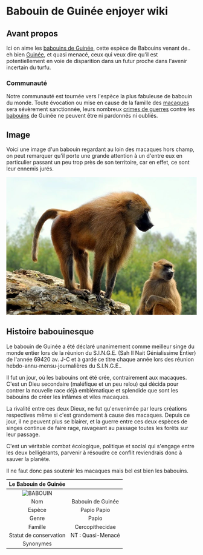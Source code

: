 # Babouin de Guinée enjoyer wiki



## Avant propos

Ici on aime les [babouins de Guinée](https://fr.wikipedia.org/wiki/Babouin_de_Guin%C3%A9e), cette espèce de Babouins venant de.. eh bien [Guinée](https://fr.wikipedia.org/wiki/Guin%C3%A9e), et quasi menacé, ceux qui veux dire qu'il est potentiellement en voie de disparition dans un futur proche dans l'avenir incertain du turfu.

### Communauté

Notre communauté est tournée vers l'espèce la plus fabuleuse de babouin du monde. Toute évocation ou mise en cause de la famille des [macaques](https://fr.wikipedia.org/wiki/Crime_de_guerre) sera sévèrement sanctionnée, leurs nombreux [crimes de guerres](https://fr.wikipedia.org/wiki/Crime_de_guerre) contre les [babouins](https://fr.wikipedia.org/wiki/Perfection) de Guinée ne peuvent être ni pardonnés ni oubliés.

## Image

Voici une image d'un babouin regardant au loin des macaques hors champ, on peut remarquer qu'il porte une grande attention à un d'entre eux en particulier passant un peu trop près de son territoire, car en effet, ce sont leur ennemis jurés.

![](https://github.com/Zeta002/Angelo-Valentin-Wiki/blob/main/Babouin-de-guinee.webp "Babouin de Guinée")

## Histoire babouinesque

Le babouin de Guinée a été déclaré unanimement comme meilleur singe du monde entier lors de la réunion du S.I.N.G.E. (Sah Il Nait Génialissime Entier) de l'année 69420 av. J-C et à gardé ce titre chaque année lors des réunion hebdo-annu-mensu-journalières du S.I.N.G.E..


Il fut un jour, où les babouins ont été crée, contrairement aux macaques. C'est un Dieu secondaire (maléfique et un peu relou) qui décida pour contrer la nouvelle race déjà emblématique et splendide que sont les babouins de créer les infâmes et viles macaques.

La rivalité entre ces deux Dieux, ne fut qu'envenimée par leurs créations respectives même si c'est grandement à cause des macaques. Depuis ce jour, il ne peuvent plus se blairer, et la guerre entre ces deux espèces de singes continue de faire rage, ravageant au passage toutes les forêts sur leur passage.

C'est un véritable combat écologique, politique et social qui s'engage entre les deux belligérants, parvenir à résoudre ce conflit reviendrais donc à sauver la planète.

Il ne faut donc pas soutenir les macaques mais bel est bien les babouins.

|Le Babouin de Guinée|  |
|:---:|:---:|
| ![](https://static.wikia.nocookie.net/babouin-de-guinnee-enjoyer/images/f/f7/Uyuni_babouin_1440_550_0.jpg/revision/latest?cb=20221017090150 "BABOUIN") |  |
| Nom | Babouin de Guinée |
| Espèce | Papio Papio |
| Genre | Papio |
| Famille | Cercopithecidae |
| Statut de conservation | NT : Quasi-Menacé |
| Synonymes |  |
